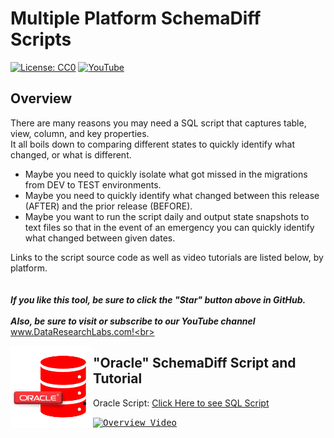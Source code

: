 # Multiple Platform SchemaDiff Scripts
[![License: CC0](https://img.shields.io/badge/License-CC0-red)](LICENSE "Creative Commons Zero License by DataResearchLabs (effectively = Public Domain")
[![YouTube](https://img.shields.io/badge/YouTube-DataResearchLabs-brightgreen)](http://www.DataResearchLabs.com)

## Overview
There are many reasons you may need a SQL script that captures table, view, column, and key properties.  
It all boils down to comparing different states to quickly identify what changed, or what is different.


* Maybe you need to quickly isolate what got missed in the migrations from DEV to TEST environments.  
* Maybe you need to quickly identify what changed between this release (AFTER) and the prior release (BEFORE).  
* Maybe you want to run the script daily and output state snapshots to text files so that in the event of an emergency you can quickly identify what changed between given dates.


Links to the script source code as well as video tutorials are listed below, by platform.
<br>
<br>
<br>
***If you like this tool, be sure to click the "Star" button above in GitHub.*** <br>
<br>
***Also, be sure to visit or subscribe to our YouTube channel*** www.DataResearchLabs.com!<br>
<br>


<img align="left" src="https://github.com/DataResearchLabs/sql_scripts/blob/main/oracle/img/oracle_icon.png" width="132px">


## "Oracle" SchemaDiff Script and Tutorial
* Oracle Script: [Click Here to see SQL Script](https://raw.githubusercontent.com/DataResearchLabs/sql_scripts/main/oracle/data_dictionary/data_dict_dump.sql)
<kbd>
<a href="http://www.youtube.com/watch?feature=player_embedded&v=kzemPW1156s" target="_blank">
 <img src="http://img.youtube.com/vi/kzemPW1156s/0.jpg" alt="Overview Video" width="200" />
</a>
</kbd>
<br>
<br>



